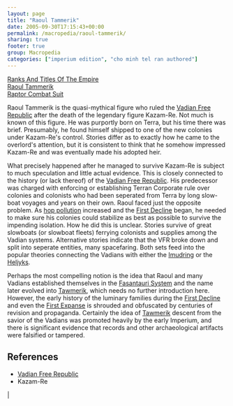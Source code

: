 ```yaml
---
layout: page
title: "Raoul Tammerik"
date: 2005-09-30T17:15:43+00:00
permalink: /macropedia/raoul-tammerik/
sharing: true
footer: true
group: Macropedia
categories: ["imperium edition", "cho minh tel ran authored"]
---
```


<div class='row'>
	<div class='col-md-4'><a href='/macropedia/ranks-and-titles-of-the-empire'>Ranks And Titles Of The Empire</a></div>
	<div class='col-md-4'><a href='/macropedia/raoul-tammerik'>Raoul Tammerik</a></div>
	<div class='col-md-4'><a href='/macropedia/raptor-combat-suit'>Raptor Combat Suit</a></div>
</div>


Raoul Tammerik is the quasi-mythical figure who ruled the [Vadian Free Republic](/macropedia/vadian-free-republic) after the death of the legendary figure Kazam-Re. Not much is known of this figure. He was purportly born on Terra, but his time there was brief. Presumably, he found himself shipped to one of the new colonies under Kazam-Re's control. Stories differ as to exactly how he came to the overlord's  attention, but it is consistent to think that he somehow impressed Kazam-Re and was eventually made his adopted heir.

What precisely happened after he managed to survive Kazam-Re is subject to much speculation and little actual evidence. This is closely connected to the history (or lack thereof) of the [Vadian Free Republic](/macropedia/vadian-free-republic). His predecessor was charged with enforcing or establishing Terran Corporate rule over colonies and colonists who had been seperated from Terra by long slow-boat voyages and years on their own. Raoul faced just the opposite problem. As [hop pollution](/natural-sciences/brane-hopping) increased and the [First Decline](/chronology/first-decline) began, he needed to make sure his colonies could stabilize as best as possible to survive the impending isolation. How he did this is unclear. Stories survive of great slowboats (or slowboat fleets) ferrying colonists and supplies among the Vadian systems. Alternative stories indicate that the VFR broke down and split into seperate entities, many spacefaring. Both sets feed into the popular theories connecting the Vadians with either the [Imudring](/macropedia/imudring) or the [Heljyks](/macropedia/heljyks).

Perhaps the most compelling notion is the idea that Raoul and many Vadians established themselves in the [Fasantauri System](/star-systems/fasantauri-system) and the name later evolved into [Tawmerik](/macropedia/tawmerik-dynasty), which needs no further introduction here. However, the early history of the luminary families during the [First Decline](/chronology/first-decline) and even the [First Expanse](/chronology/first-expanse) is shrouded and obfuscated by centuries of revision and propaganda. Certainly the idea of [Tawmerik](/macropedia/tawmerik-dynasty) descent from the savior of the Vadians was promoted heavily by the early Imperium, and there is significant evidence that records and other archaeological artifacts were falsified or tampered. 

## References
* [Vadian Free Republic](/macropedia/vadian-free-republic)
* Kazam-Re 

|
